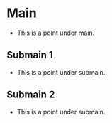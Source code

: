 # Main
- This is a point under main.

## Submain 1
- This is a point under submain.

## Submain 2
- This is a point under submain.
